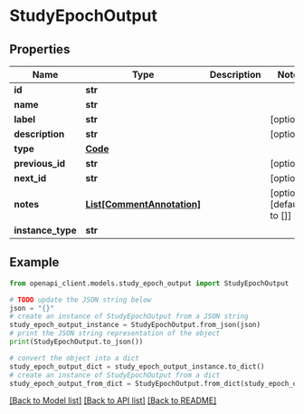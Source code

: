 # StudyEpochOutput


## Properties

Name | Type | Description | Notes
------------ | ------------- | ------------- | -------------
**id** | **str** |  | 
**name** | **str** |  | 
**label** | **str** |  | [optional] 
**description** | **str** |  | [optional] 
**type** | [**Code**](Code.md) |  | 
**previous_id** | **str** |  | [optional] 
**next_id** | **str** |  | [optional] 
**notes** | [**List[CommentAnnotation]**](CommentAnnotation.md) |  | [optional] [default to []]
**instance_type** | **str** |  | 

## Example

```python
from openapi_client.models.study_epoch_output import StudyEpochOutput

# TODO update the JSON string below
json = "{}"
# create an instance of StudyEpochOutput from a JSON string
study_epoch_output_instance = StudyEpochOutput.from_json(json)
# print the JSON string representation of the object
print(StudyEpochOutput.to_json())

# convert the object into a dict
study_epoch_output_dict = study_epoch_output_instance.to_dict()
# create an instance of StudyEpochOutput from a dict
study_epoch_output_from_dict = StudyEpochOutput.from_dict(study_epoch_output_dict)
```
[[Back to Model list]](../README.md#documentation-for-models) [[Back to API list]](../README.md#documentation-for-api-endpoints) [[Back to README]](../README.md)


